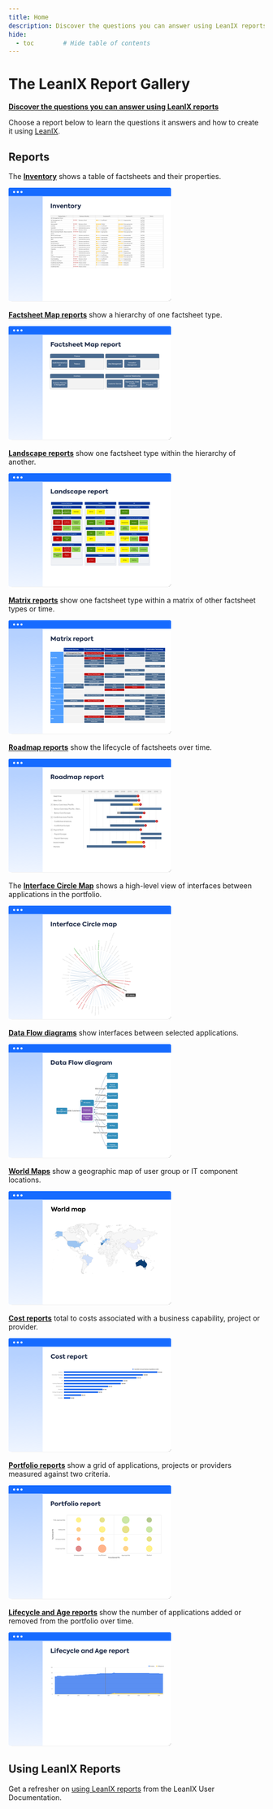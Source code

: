 ```yaml
---
title: Home
description: Discover the questions you can answer using LeanIX reports
hide:
  - toc        # Hide table of contents
---
```

 
# The LeanIX Report Gallery

**[Discover the questions you can answer using LeanIX reports][questions]**

Choose a report below to learn the questions it answers and how to create it using [LeanIX](https://www.leanix.net/en/solutions/enterprise-architecture-suite). 

## Reports

The **[Inventory][inventory]** shows a table of factsheets and their properties.

[![Inventory](/assets/images/inventory-thumbnail.png)][inventory]

**[Factsheet Map reports][factsheet-map]** show a hierarchy of one factsheet type.

[![Factsheet Map reports](/assets/images/factsheet-map-thumbnail.png)][factsheet-map]

**[Landscape reports][landscape]** show one factsheet type within the hierarchy of another. 

[![Landscape reports](/assets/images/landscape-thumbnail.png)][landscape]

**[Matrix reports][matrix]** show one factsheet type within a matrix of other factsheet types or time.

[![Matrix reports](/assets/images/matrix-thumbnail.png)][matrix]

**[Roadmap reports][roadmap]** show the lifecycle of factsheets over time. 

[![Roadmap reports](/assets/images/roadmap-thumbnail.png)][roadmap]

The **[Interface Circle Map][interface]** shows a high-level view of interfaces between applications in the portfolio.

[![Interface Circle Map report](/assets/images/interface-circle-map-thumbnail.png)][interface]

**[Data Flow diagrams][data-flow]** show interfaces between selected applications.

[![Data Flow diagrams](/assets/images/dataflow-thumbnail.png)][data-flow]

**[World Maps][location]** show a geographic map of user group or IT component locations.

[![World Map reports](/assets/images/world-map-thumbnail.png)][location]

**[Cost reports][cost]** total to costs associated with a business capability, project or provider.

[![Cost reports](/assets/images/cost-thumbnail.png)][cost]

**[Portfolio reports][portfolio]** show a grid of applications, projects or providers measured against two criteria.

[![Portfolio reports](/assets/images/portfolio-thumbnail.png)][portfolio]

**[Lifecycle and Age reports][lifecycle-age]** show the number of applications added or removed from the portfolio over time.

[![Lifecycle and Age reports](/assets/images/lifecycle-age-thumbnail.png)][lifecycle-age]

## Using LeanIX Reports

Get a refresher on [using LeanIX reports](https://docs.leanix.net/docs/insights-through-reports) from the LeanIX User Documentation.


<!-- links -->
[questions]: questions.md 
[factsheet-map]: /factsheet-map/ "Factsheet maps"
[landscape]: /landscape/ "Landscape reports"
[matrix]: /matrix/ "Matrix reports"
[roadmap]: /roadmap/ "Roadmap reports"
[location]: /location/ "World maps"
[interface]: /interface/ "Interface Circle map"
[data-flow]: /dataflow/ "Data Flow diagram"
[cost]: /cost/ "Cost reports"
[lifecycle-age]: /metrics/lifecycle-and-age-report "Lifecycle and Age reports"
[portfolio]: /metrics/ "Portfolio reports"
[inventory]: /inventory/ "Inventory"
